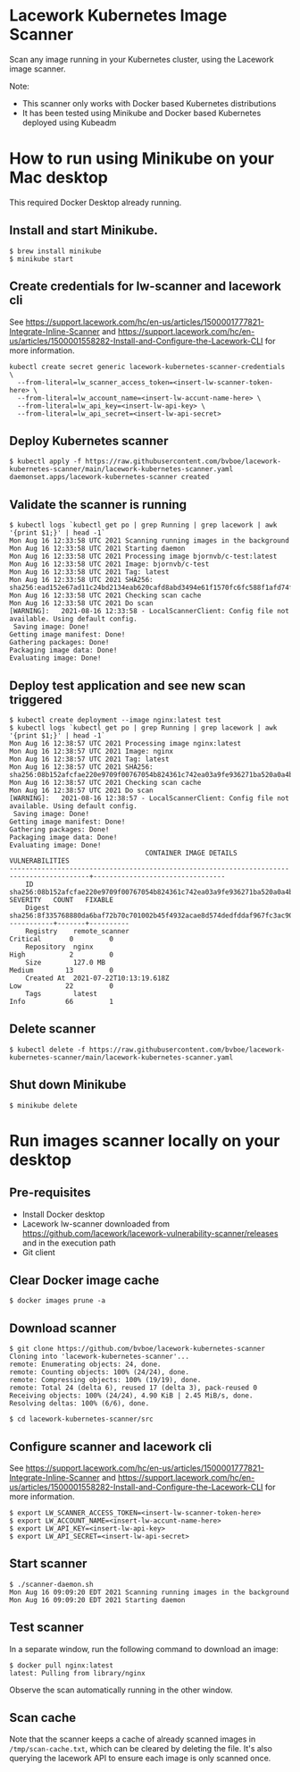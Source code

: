 # Lacework Kubernetes Image Scanner
Scan any image running in your Kubernetes cluster, using the Lacework image scanner.

Note:
* This scanner only works with Docker based Kubernetes distributions
* It has been tested using Minikube and Docker based Kubernetes deployed using Kubeadm

# How to run using Minikube on your Mac desktop
This required Docker Desktop already running.

## Install and start Minikube.
```
$ brew install minikube
$ minikube start
```

## Create credentials for lw-scanner and lacework cli
See https://support.lacework.com/hc/en-us/articles/1500001777821-Integrate-Inline-Scanner and https://support.lacework.com/hc/en-us/articles/1500001558282-Install-and-Configure-the-Lacework-CLI for more information.
```
kubectl create secret generic lacework-kubernetes-scanner-credentials \
  --from-literal=lw_scanner_access_token=<insert-lw-scanner-token-here> \
  --from-literal=lw_account_name=<insert-lw-accunt-name-here> \
  --from-literal=lw_api_key=<insert-lw-api-key> \
  --from-literal=lw_api_secret=<insert-lw-api-secret>
```

## Deploy Kubernetes scanner
```
$ kubectl apply -f https://raw.githubusercontent.com/bvboe/lacework-kubernetes-scanner/main/lacework-kubernetes-scanner.yaml
daemonset.apps/lacework-kubernetes-scanner created
```

## Validate the scanner is running
```
$ kubectl logs `kubectl get po | grep Running | grep lacework | awk '{print $1;}' | head -1`
Mon Aug 16 12:33:58 UTC 2021 Scanning running images in the background
Mon Aug 16 12:33:58 UTC 2021 Starting daemon
Mon Aug 16 12:33:58 UTC 2021 Processing image bjornvb/c-test:latest
Mon Aug 16 12:33:58 UTC 2021 Image: bjornvb/c-test
Mon Aug 16 12:33:58 UTC 2021 Tag: latest
Mon Aug 16 12:33:58 UTC 2021 SHA256: sha256:ead152e67ad11c24bd2134eab620cafd8abd3494e61f1570fc6fc588f1afd74f
Mon Aug 16 12:33:58 UTC 2021 Checking scan cache
Mon Aug 16 12:33:58 UTC 2021 Do scan
[WARNING]:   2021-08-16 12:33:58 - LocalScannerClient: Config file not available. Using default config.
 Saving image: Done!
Getting image manifest: Done!
Gathering packages: Done!
Packaging image data: Done!
Evaluating image: Done!
```
## Deploy test application and see new scan triggered
```
$ kubectl create deployment --image nginx:latest test
$ kubectl logs `kubectl get po | grep Running | grep lacework | awk '{print $1;}' | head -1`
Mon Aug 16 12:38:57 UTC 2021 Processing image nginx:latest
Mon Aug 16 12:38:57 UTC 2021 Image: nginx
Mon Aug 16 12:38:57 UTC 2021 Tag: latest
Mon Aug 16 12:38:57 UTC 2021 SHA256: sha256:08b152afcfae220e9709f00767054b824361c742ea03a9fe936271ba520a0a4b
Mon Aug 16 12:38:57 UTC 2021 Checking scan cache
Mon Aug 16 12:38:57 UTC 2021 Do scan
[WARNING]:   2021-08-16 12:38:57 - LocalScannerClient: Config file not available. Using default config.
 Saving image: Done!
Getting image manifest: Done!
Gathering packages: Done!
Packaging image data: Done!
Evaluating image: Done!
                                  CONTAINER IMAGE DETAILS                                          VULNERABILITIES
------------------------------------------------------------------------------------------+---------------------------------
    ID          sha256:08b152afcfae220e9709f00767054b824361c742ea03a9fe936271ba520a0a4b       SEVERITY   COUNT   FIXABLE
    Digest      sha256:8f335768880da6baf72b70c701002b45f4932acae8d574dedfddaf967fc3ac90     -----------+-------+----------
    Registry    remote_scanner                                                                Critical       0         0
    Repository  nginx                                                                         High           2         0
    Size        127.0 MB                                                                      Medium        13         0
    Created At  2021-07-22T10:13:19.618Z                                                      Low           22         0
    Tags        latest                                                                        Info          66         1
```
## Delete scanner
```
$ kubectl delete -f https://raw.githubusercontent.com/bvboe/lacework-kubernetes-scanner/main/lacework-kubernetes-scanner.yaml
```
## Shut down Minikube
```
$ minikube delete
```
# Run images scanner locally on your desktop
## Pre-requisites
* Install Docker desktop
* Lacework lw-scanner downloaded from https://github.com/lacework/lacework-vulnerability-scanner/releases and in the execution path
* Git client
## Clear Docker image cache
```
$ docker images prune -a
```
## Download scanner
```
$ git clone https://github.com/bvboe/lacework-kubernetes-scanner
Cloning into 'lacework-kubernetes-scanner'...
remote: Enumerating objects: 24, done.
remote: Counting objects: 100% (24/24), done.
remote: Compressing objects: 100% (19/19), done.
remote: Total 24 (delta 6), reused 17 (delta 3), pack-reused 0
Receiving objects: 100% (24/24), 4.90 KiB | 2.45 MiB/s, done.
Resolving deltas: 100% (6/6), done.

$ cd lacework-kubernetes-scanner/src
```
## Configure scanner and lacework cli
See https://support.lacework.com/hc/en-us/articles/1500001777821-Integrate-Inline-Scanner and https://support.lacework.com/hc/en-us/articles/1500001558282-Install-and-Configure-the-Lacework-CLI for more information.
```
$ export LW_SCANNER_ACCESS_TOKEN=<insert-lw-scanner-token-here>
$ export LW_ACCOUNT_NAME=<insert-lw-accunt-name-here>
$ export LW_API_KEY=<insert-lw-api-key>
$ export LW_API_SECRET=<insert-lw-api-secret>
```
## Start scanner
```
$ ./scanner-daemon.sh
Mon Aug 16 09:09:20 EDT 2021 Scanning running images in the background
Mon Aug 16 09:09:20 EDT 2021 Starting daemon
```
## Test scanner
In a separate window, run the following command to download an image:
```
$ docker pull nginx:latest
latest: Pulling from library/nginx
```
Observe the scan automatically running in the other window.

## Scan cache
Note that the scanner keeps a cache of already scanned images in `/tmp/scan-cache.txt`, which can be cleared by deleting the file. It's also querying the lacework API to ensure each image is only scanned once.
